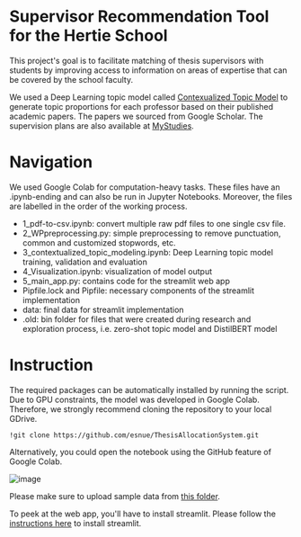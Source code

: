 # Supervisor Recommendation Tool for the Hertie School 

This project's goal is to facilitate matching of thesis supervisors with students by improving access to information on areas of expertise that can be covered by the school faculty.

We used a Deep Learning topic model called [Contexualized Topic Model](https://github.com/MilaNLProc/contextualized-topic-models) to generate topic proportions for each professor based on their published academic papers. The papers we sourced from Google Scholar. The supervision plans are also available at [MyStudies](https://mystudies.hertie-school.org/en/).

# Navigation 

We used Google Colab for computation-heavy tasks. These files have an .ipynb-ending and can also be run in Jupyter Notebooks. Moreover, the files are labelled in the order of the working process.

* 1_pdf-to-csv.ipynb: convert multiple raw pdf files to one single csv file. 
* 2_WPpreprocessing.py: simple preprocessing to remove punctuation, common and customized stopwords, etc. 
* 3_contextualized_topic_modeling.ipynb: Deep Learning topic model training, validation and evaluation
* 4_Visualization.ipynb: visualization of model output
* 5_main_app.py: contains code for the streamlit web app  
* Pipfile.lock and Pipfile: necessary components of the streamlit implementation 
* data: final data for streamlit implementation
* .old: bin folder for files that were created during research and exploration process, i.e. zero-shot topic model and DistilBERT model

# Instruction

The required packages can be automatically installed by running the script. Due to GPU constraints, the model was developed in Google Colab. Therefore, we strongly recommend cloning the repository to your local GDrive. 
```
!git clone https://github.com/esnue/ThesisAllocationSystem.git
```
Alternatively, you could open the notebook using the GitHub feature of Google Colab.

![image](https://user-images.githubusercontent.com/60604030/111357666-ce04e180-8689-11eb-992e-30da66470323.png)

Please make sure to upload sample data from [this folder](https://drive.google.com/drive/folders/1ExS7M2OOkbYS5Z5O9pbPbaCpSa0rhGet?usp=sharing). 

To peek at the web app, you'll have to install streamlit. Please follow the [instructions here](https://docs.streamlit.io/en/stable/) to install streamlit.
